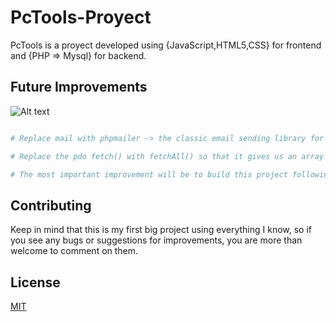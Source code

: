 # PcTools-Proyect

PcTools is a proyect developed using {JavaScript,HTML5,CSS} for frontend and {PHP => Mysql} for backend.

## Future Improvements

![Alt text](https://github.com/ihabfallahy2/PcTools-Proyect/to/PcTools.jpg)

```php

# Replace mail with phpmailer -> the classic email sending library for PHP.

# Replace the pdo fetch() with fetchAll() so that it gives us an array directly.

# The most important improvement will be to build this project following the mvc architecture pattern.

```

## Contributing

Keep in mind that this is my first big project using everything I know, so if you see any bugs or suggestions for improvements, you are more than welcome to comment on them.

## License
[MIT](https://choosealicense.com/licenses/mit/)
